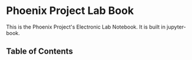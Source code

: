 # Phoenix Project Lab Book
This is the Phoenix Project's Electronic Lab Notebook. It is built in jupyter-book. 

## Table of Contents

```{tableofcontents}
```
